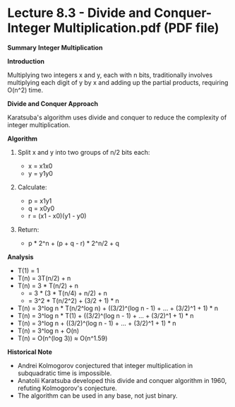 # Lecture 8.3 - Divide and Conquer-Integer Multiplication.pdf (PDF file)
**Summary**
**Integer Multiplication**

**Introduction**

Multiplying two integers x and y, each with n bits, traditionally involves multiplying each digit of y by x and adding up the partial products, requiring O(n^2) time.

**Divide and Conquer Approach**

Karatsuba's algorithm uses divide and conquer to reduce the complexity of integer multiplication.

**Algorithm**

1. Split x and y into two groups of n/2 bits each:
    - x = x1x0
    - y = y1y0

2. Calculate:
    - p = x1y1
    - q = x0y0
    - r = (x1 - x0)(y1 - y0)

3. Return:
    - p * 2^n + (p + q - r) * 2^n/2 + q

**Analysis**

- T(1) = 1
- T(n) = 3T(n/2) + n
- T(n) = 3 * T(n/2) + n
    - = 3 * (3 * T(n/4) + n/2) + n
    - = 3^2 * T(n/2^2) + (3/2 + 1) * n
- T(n) = 3^log n * T(n/2^log n) + ((3/2)^(log n - 1) + ... + (3/2)^1 + 1) * n
- T(n) = 3^log n * T(1) + ((3/2)^(log n - 1) + ... + (3/2)^1 + 1) * n
- T(n) = 3^log n + ((3/2)^(log n - 1) + ... + (3/2)^1 + 1) * n
- T(n) = 3^log n + O(n)
- T(n) = O(n^(log 3)) ≈ O(n^1.59)

**Historical Note**

- Andrei Kolmogorov conjectured that integer multiplication in subquadratic time is impossible.
- Anatolii Karatsuba developed this divide and conquer algorithm in 1960, refuting Kolmogorov's conjecture.
- The algorithm can be used in any base, not just binary.
